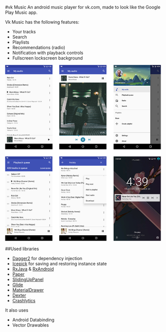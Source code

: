 #vk Music
An android music player for vk.com, made to look like the Google Play Music app.

Vk Music has the following features:
- Your tracks
- Search
- Playlists
- Recommendations (radio)
- Notification with playback controls
- Fullscreen lockscreen background

![screenshots](screenshots.png)

##Used libraries

- [Dagger2](https://github.com/google/dagger) for dependency injection
- [Icepick](https://github.com/frankiesardo/icepick) for saving and restoring instance state
- [RxJava](https://github.com/ReactiveX/RxJava) & [RxAndroid](https://github.com/ReactiveX/RxAndroid)
- [Paper](https://github.com/pilgr/Paper)
- [SlidingUpPanel](https://github.com/umano/AndroidSlidingUpPanel)
- [Glide](https://github.com/bumptech/glide)
- [MaterialDrawer](https://github.com/mikepenz/MaterialDrawer)
- [Dexter](https://github.com/Karumi/Dexter)
- [Crashlytics](https://www.crashlytics.com)

It also uses
- Android Databinding
- Vector Drawables
